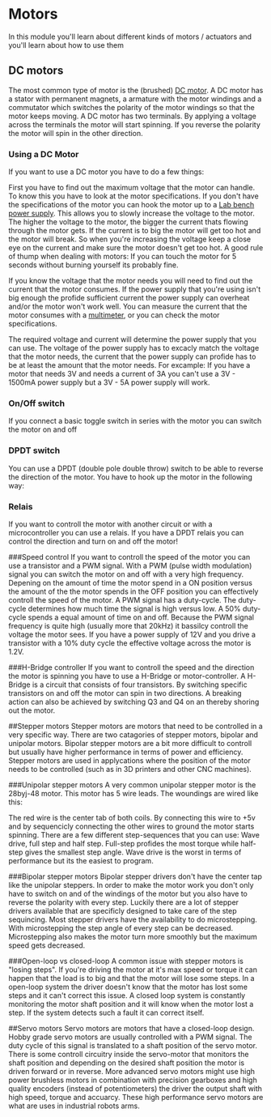 # Motors

In this module you'll learn about different kinds of motors / actuators and you'll learn about how to use them

## DC motors

The most common type of motor is the (brushed) [DC motor](https://en.wikipedia.org/wiki/DC_motor). A DC motor has a stator with permanent magnets, a armature with the motor windings and a commutator which switches the polarity of the motor windings so that the motor keeps moving. A DC motor has two terminals. By applying a voltage across the terminals the motor will start spinning. If you reverse the polarity the motor will spin in the other direction.

### Using a DC Motor

If you want to use a DC motor you have to do a few things:

First you have to find out the maximum voltage that the motor can handle. To know this you have to look at the motor specifications. If you don't have the specifications of the motor you can hook the motor up to a [Lab bench power supply](https://en.wikipedia.org/wiki/Power_supply). This allows you to slowly increase the voltage to the motor. The higher the voltage to the motor, the bigger the current thats flowing through the motor gets. If the current is to big the motor will get too hot and the motor will break. So when you're increasing the voltage keep a close eye on the current and make sure the motor doesn't get too hot. A good rule of thump when dealing with motors: If you can touch the motor for 5 seconds without burning yourself its probably fine. 

If you know the voltage that the motor needs you will need to find out the current that the motor consumes. If the power supply that you're using isn't big enough the profide sufficient current the power supply can overheat and/or the motor won't work well. You can measure the current that the motor consumes with a [multimeter](https://nl.wikipedia.org/wiki/Multimeter), or you can check the motor specifications.

The required voltage and current will determine the power supply that you can use. The voltage of the power supply has to excacly match the voltage that the motor needs, the current that the power supply can profide has to be at least the amount that the motor needs. For excample: If you have a motor that needs 3V and needs a current of 3A you can't use a 3V - 1500mA power supply but a 3V - 5A power supply will work.

### On/Off switch
If you connect a basic toggle switch in series with the motor you can switch the motor on and off

### DPDT switch
You can use a DPDT (double pole double throw) switch to be able to reverse the direction of the motor. You have to hook up the motor in the following way:

### Relais
If you want to controll the motor with another circuit or with a microcontroller you can use a relais. If you have a DPDT relais you can control the direction and turn on and off the motor!

###Speed control
If you want to controll the speed of the motor you can use a transistor and a PWM signal. With a PWM (pulse width modulation) signal you can switch the motor on and off with a very high frequency. Depening on the amount of time the motor spend in a ON position versus the amount of the the motor spends in the OFF position you can effectively controll the speed of the motor. A PWM signal has a duty-cycle. The duty-cycle determines how much time the signal is high versus low. A 50% duty-cycle spends a equal amount of time on and off. Because the PWM signal frequency is quite high (usually more that 20kHz) it bassilcy controll the voltage the motor sees. If you have a power supply of 12V and you drive a transistor with a 10% duty cycle the effective voltage across the motor is 1.2V. 

###H-Bridge controller
If you want to controll the speed and the direction the motor is spinning you have to use a H-Bridge or motor-controller. A H-Bridge is a circuit that consists of four transistors. By switching specific transistors on and off the motor can spin in two directions. A breaking action can also be achieved by switching Q3 and Q4 on an thereby shoring out the motor.

##Stepper motors
Stepper motors are motors that need to be controlled in a very specific way. There are two catagories of stepper motors, bipolar and unipolar motors. Bipolar stepper motors are a bit more difficult to controll but usually have higher performance in terms of power and efficiency. Stepper motors are used in applycations where the position of the motor needs to be controlled (such as in 3D printers and other CNC machines).

###Unipolar stepper motors
A very common unipolar stepper motor is the 28byj-48 motor. This motor has 5 wire leads. The woundings are wired like this:

The red wire is the center tab of both coils. By connecting this wire to +5v and by sequencicly connecting the other wires to ground the motor starts spinning. There are a few different step-sequences that you can use: Wave drive, full step and half step. Full-step profides the most torque while half-step gives the smallest step angle. Wave drive is the worst in terms of performance but its the easiest to program.

###Bipolar stepper motors
Bipolar stepper drivers don't have the center tap like the unipolar steppers. In order to make the motor work you don't only have to switch on and of the windings of the motor but you also have to reverse the polarity with every step. Luckily there are a lot of stepper drivers available that are specificly designed to take care of the step sequincing. Most stepper drivers have the availability to do microstepping. With microstepping the step angle of every step can be decreased. Microstepping also makes the motor turn more smoothly but the maximum speed gets decreased. 

###Open-loop vs closed-loop
A common issue with stepper motors is "losing steps". If you're driving the motor at it's max speed or torque it can happen that the load is to big and that the motor will lose some steps. In a open-loop system the driver doesn't know that the motor has lost some steps and it can't correct this issue. A closed loop system is constantly monitoring the motor shaft position and it will know when the motor lost a step. If the system detects such a fault it can correct itself. 

##Servo motors
Servo motors are motors that have a closed-loop design. Hobby grade servo motors are usually controlled with a PWM signal. The duty cycle of this signal is translated to a shaft position of the servo motor. There is some controll circuitry inside the servo-motor that monitors the shaft position and depending on the desired shaft position the motor is driven forward or in reverse. More advanced servo motors might use high power brushless motors in combination with precision gearboxes and high quality encoders (instead of potentiometers) the driver the output shaft with high speed, torque and accuarcy. These high performance servo motors are what are uses in industrial robots arms. 








